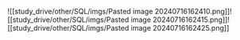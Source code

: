 ![[study_drive/other/SQL/imgs/Pasted image 20240716162410.png]]![[study_drive/other/SQL/imgs/Pasted image 20240716162415.png]]![[study_drive/other/SQL/imgs/Pasted image 20240716162425.png]]